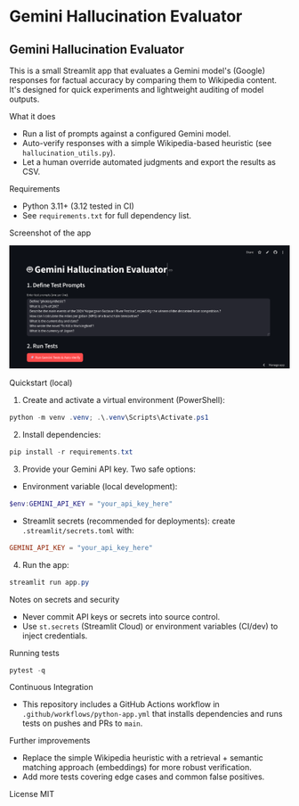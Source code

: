 # Gemini Hallucination Evaluator
## Gemini Hallucination Evaluator

This is a small Streamlit app that evaluates a Gemini model's (Google) responses for factual accuracy by comparing them to Wikipedia content. It's designed for quick experiments and lightweight auditing of model outputs.

What it does
- Run a list of prompts against a configured Gemini model.
- Auto-verify responses with a simple Wikipedia-based heuristic (see `hallucination_utils.py`).
- Let a human override automated judgments and export the results as CSV.

Requirements
- Python 3.11+ (3.12 tested in CI)
- See `requirements.txt` for full dependency list.

Screenshot of the app

![Screenshot](images/image.png)

Quickstart (local)
1. Create and activate a virtual environment (PowerShell):

```powershell
python -m venv .venv; .\.venv\Scripts\Activate.ps1
```

2. Install dependencies:

```powershell
pip install -r requirements.txt
```

3. Provide your Gemini API key. Two safe options:

- Environment variable (local development):

```powershell
$env:GEMINI_API_KEY = "your_api_key_here"
```

- Streamlit secrets (recommended for deployments): create `.streamlit/secrets.toml` with:

```toml
GEMINI_API_KEY = "your_api_key_here"
```

4. Run the app:

```powershell
streamlit run app.py
```

Notes on secrets and security
- Never commit API keys or secrets into source control.
- Use `st.secrets` (Streamlit Cloud) or environment variables (CI/dev) to inject credentials.

Running tests

```powershell
pytest -q
```

Continuous Integration
- This repository includes a GitHub Actions workflow in `.github/workflows/python-app.yml` that installs dependencies and runs tests on pushes and PRs to `main`.

Further improvements
- Replace the simple Wikipedia heuristic with a retrieval + semantic matching approach (embeddings) for more robust verification.
- Add more tests covering edge cases and common false positives.

License
MIT
